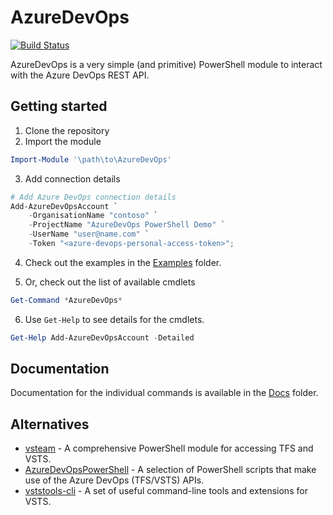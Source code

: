 # AzureDevOps

[![Build Status](https://dev.azure.com/azuredevops-powershell/azuredevops-powershell/_apis/build/status/azuredevops-powershell-ci)](https://dev.azure.com/azuredevops-powershell/azuredevops-powershell/_build/latest?definitionId=1)

AzureDevOps is a very simple (and primitive) PowerShell module to interact with the Azure DevOps REST API.

## Getting started

1. Clone the repository
2. Import the module

```powershell
Import-Module '\path\to\AzureDevOps'
```

3. Add connection details

```powershell
# Add Azure DevOps connection details
Add-AzureDevOpsAccount `
    -OrganisationName "contoso" `
    -ProjectName "AzureDevOps PowerShell Demo" `
    -UserName "user@name.com" `
    -Token "<azure-devops-personal-access-token>";
```

4. Check out the examples in the [Examples](./Examples) folder.

5. Or, check out the list of available cmdlets

```powershell
Get-Command *AzureDevOps*
```

6. Use `Get-Help` to see details for the cmdlets.

```powershell
Get-Help Add-AzureDevOpsAccount -Detailed
```

## Documentation

Documentation for the individual commands is available in the [Docs](https://github.com/mehmetseckin/azuredevops-powershell/blob/master/Docs/AzureDevOps.md) folder.

## Alternatives

 * [vsteam](https://github.com/DarqueWarrior/vsteam) - A comprehensive PowerShell module for accessing TFS and VSTS.
 * [AzureDevOpsPowerShell](https://github.com/rfennell/AzureDevOpsPowershell) - A selection of PowerShell scripts that make use of the Azure DevOps (TFS/VSTS) APIs.
 * [vststools-cli](https://github.com/AssureCare/vststools-cli) - A set of useful command-line tools and extensions for VSTS.
